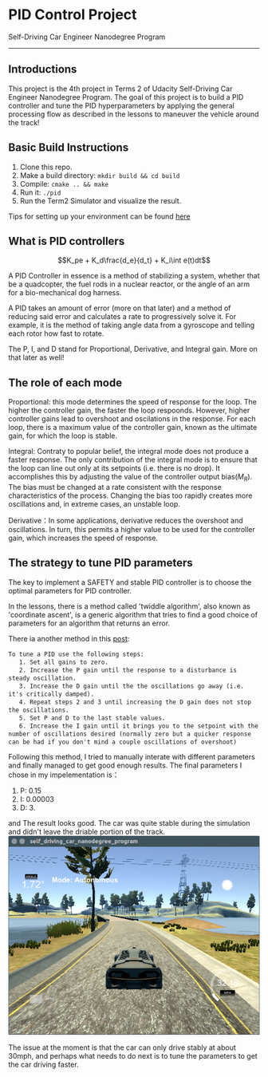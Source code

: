 # PID Control Project

Self-Driving Car Engineer Nanodegree Program

---

## Introductions

This project is the 4th project in Terms 2 of Udacity Self-Driving Car Engineer Nanodegree Program. The goal of this project is to build a PID controller and tune the PID hyperparameters by applying the general processing flow as described in the lessons to maneuver the vehicle around the track!

## Basic Build Instructions

1. Clone this repo.
2. Make a build directory: `mkdir build && cd build`
3. Compile: `cmake .. && make`
4. Run it: `./pid`
5. Run the Term2 Simulator and visualize the result.

Tips for setting up your environment can be found [here](https://classroom.udacity.com/nanodegrees/nd013/parts/40f38239-66b6-46ec-ae68-03afd8a601c8/modules/0949fca6-b379-42af-a919-ee50aa304e6a/lessons/f758c44c-5e40-4e01-93b5-1a82aa4e044f/concepts/23d376c7-0195-4276-bdf0-e02f1f3c665d)

## What is PID controllers

$$K_pe + K_d\frac{d_e}{d_t} + K_i\int e(t)dt$$

A PID Controller in essence is a method of stabilizing a system, whether that be a quadcopter, the fuel rods in a nuclear reactor, or the angle of an arm for a bio-mechanical dog harness.

A PID takes an amount of error (more on that later) and a method of reducing said error and calculates a rate to progressively solve it. For example, it is the method of taking angle data from a gyroscope and telling each rotor how fast to rotate.

The P, I, and D stand for Proportional, Derivative, and Integral gain. More on that later as well!

## The role of each mode

Proportional: this mode determines the speed of response for the loop. The higher the controller gain, the faster the loop respoonds. However, higher controller gains lead to overshoot and oscilations in the response. For each loop, there is a maximum value of the controller gain, known as the ultimate gain, for which the loop is stable.

Integral: Contraty to popular belief, the integral mode does not produce a faster response. The only contribution of the integral mode is to ensure that the loop can line out only at its setpoints (i.e. there is no drop). It accomplishes this by adjusting the value of the controller output bias($M_R$). The bias must be changed at a rate consistent with the response characteristics of the process. Changing the bias too rapidly creates more oscillations and, in extreme cases, an unstable loop.

Derivative：In some applications, derivative reduces the overshoot and oscillations. In turn, this permits a higher value to be used for the controller gain, which increases the speed of response.

## The strategy to tune PID parameters

The key to implement a SAFETY and stable PID controller is to choose the optimal parameters for PID controller.

In the lessons, there is a method called 'twiddle algorithm', also known as 'coordinate ascent', is a  generic algorithm that tries to find a good choice of parameters for an algorithm that returns an error.

There ia another method in this [post](https://robotics.stackexchange.com/questions/167/what-are-good-strategies-for-tuning-pid-loops):

    To tune a PID use the following steps:
       1. Set all gains to zero.
       2. Increase the P gain until the response to a disturbance is steady oscillation.
       3. Increase the D gain until the the oscillations go away (i.e. it's critically damped).
       4. Repeat steps 2 and 3 until increasing the D gain does not stop the oscillations.
       5. Set P and D to the last stable values.
       6. Increase the I gain until it brings you to the setpoint with the number of oscillations desired (normally zero but a quicker response can be had if you don't mind a couple oscillations of overshoot)

Following this method, I tried to manually interate with different parameters and finally managed to get good enough results. The final parameters I chose in my impelementation is：

1. P: 0.15
2. I: 0.00003
3. D: 3.

and The result looks good. The car was quite stable during the simulation and didn't leave the driable portion of the track.
![The screenshot of simulation](pid.png)

The issue at the moment is that the car can only drive stably at about 30mph, and perhaps what needs to do next is to tune the parameters to get the car driving faster.
